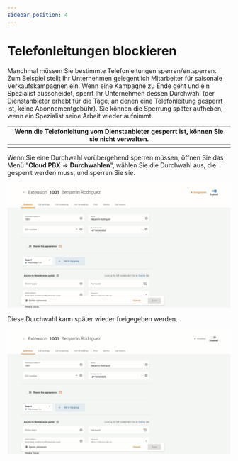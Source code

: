 ```yaml
---
sidebar_position: 4
---
```


# Telefonleitungen blockieren

Manchmal müssen Sie bestimmte Telefonleitungen sperren/entsperren. Zum Beispiel stellt Ihr Unternehmen gelegentlich Mitarbeiter für saisonale Verkaufskampagnen ein. Wenn eine Kampagne zu Ende geht und ein Spezialist ausscheidet, sperrt Ihr Unternehmen dessen Durchwahl (der Dienstanbieter erhebt für die Tage, an denen eine Telefonleitung gesperrt ist, keine Abonnementgebühr). Sie können die Sperrung später aufheben, wenn ein Spezialist seine Arbeit wieder aufnimmt.

| Wenn die Telefonleitung vom Dienstanbieter gesperrt ist, können Sie sie nicht verwalten. |
| ---------------------------------------------------------------------------------------- |
|                                                                                          |

Wenn Sie eine Durchwahl vorübergehend sperren müssen, öffnen Sie das Menü "**Cloud PBX** => **Durchwahlen**", wählen Sie die Durchwahl aus, die gesperrt werden muss, und sperren Sie sie.

![](./img/Security-Blocking_extensions.gif)

Diese Durchwahl kann später wieder freigegeben werden.

![](./img/Security-Unblocking_extensions.gif)
